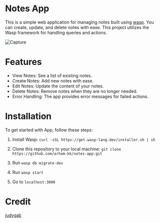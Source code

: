 # Notes App

This is a simple web application for managing notes built using [wasp](https://wasp-lang.dev/). You can create, update, and delete notes with ease. This project utilizes the Wasp framework for handling queries and actions.

![Capture](https://github.com/arham-kk/notes-app/assets/108623726/b5a061d2-78a4-40c6-9b78-bdda57a7fefc)

# Features
- View Notes: See a list of existing notes.
- Create Notes: Add new notes with ease.
- Edit Notes: Update the content of your notes.
- Delete Notes: Remove notes when they are no longer needed.
- Error Handling: The app provides error messages for failed actions.

# Installation
To get started with App, follow these steps:

1. Install Wasp:
``
curl -sSL https://get.wasp-lang.dev/installer.sh | sh
``

2. Clone this repository to your local machine:
``
git clone https://github.com/arham-kk/notes-app.git
``

3. Run ``wasp db migrate-dev``
4. Run ``wasp start``
5. Go to ``localhost:3000``

# Credit
[judygab](https://github.com/judygab/notes-in-wasp)
